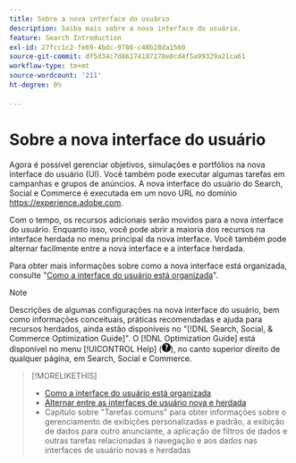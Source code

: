 ```yaml
---
title: Sobre a nova interface do usuário
description: Saiba mais sobre a nova interface do usuário.
feature: Search Introduction
exl-id: 27fcc1c2-fe69-4bdc-9786-c48b28da1560
source-git-commit: df5d34c7d86174107278e0cd4f5a99329a21ca61
workflow-type: tm+mt
source-wordcount: '211'
ht-degree: 0%

---
```


# Sobre a nova interface do usuário

Agora é possível gerenciar objetivos, simulações e portfólios na nova interface do usuário (UI). Você também pode executar algumas tarefas em campanhas e grupos de anúncios. A nova interface do usuário do Search, Social e Commerce é executada em um novo URL no domínio https://experience.adobe.com.

Com o tempo, os recursos adicionais serão movidos para a nova interface do usuário. Enquanto isso, você pode abrir a maioria dos recursos na interface herdada no menu principal da nova interface. Você também pode alternar facilmente entre a nova interface e a interface herdada.

Para obter mais informações sobre como a nova interface está organizada, consulte &quot;[Como a interface do usuário está organizada](/help/search-social-commerce/getting-started/user-interface.md)&quot;.

>[!NOTE]
>
>Descrições de algumas configurações na nova interface do usuário, bem como informações conceituais, práticas recomendadas e ajuda para recursos herdados, ainda estão disponíveis no &quot;[!DNL Search, Social, & Commerce Optimization Guide]&quot;. O [!DNL Optimization Guide] está disponível no menu [!UICONTROL Help] (![Menu Ajuda](/help/search-social-commerce/assets/help-main-menu.png "Menu Ajuda")), no canto superior direito de qualquer página, em Search, Social e Commerce.

>[!MORELIKETHIS]
>
>* [Como a interface do usuário está organizada](/help/search-social-commerce/getting-started/user-interface.md)
>* [Alternar entre as interfaces de usuário nova e herdada](/help/search-social-commerce/getting-started/ui-switch.md)
>* Capítulo sobre &quot;Tarefas comuns&quot; para obter informações sobre o gerenciamento de exibições personalizadas e padrão, a exibição de dados para outro anunciante, a aplicação de filtros de dados e outras tarefas relacionadas à navegação e aos dados nas interfaces de usuário novas e herdadas
